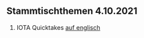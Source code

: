 ## Stammtischthemen 4.10.2021

1. IOTA Quicktakes [auf englisch](https://www.youtube.com/watch?v=LDg4AW4-xCc)
